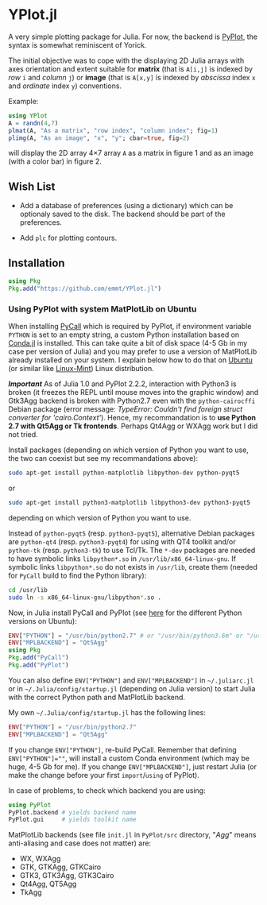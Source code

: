 # YPlot.jl

A very simple plotting package for Julia.  For now, the backend is
[PyPlot](https://github.com/stevengj/PyPlot.jl), the syntax is somewhat
reminiscent of Yorick.

The initial objective was to cope with the displaying 2D Julia arrays with axes
orientation and extent suitable for **matrix** (that is `A[i,j]` is indexed by
*row* `i` and *column* `j`) or **image** (that is `A[x,y]` is indexed by
*abscissa* index `x` and *ordinate* index `y`) conventions.

Example:

```julia
using YPlot
A = randn(4,7)
plmat(A, "As a matrix", "row index", "column index"; fig=1)
plimg(A, "As an image", "x", "y"; cbar=true, fig=2)
```

will display the 2D array 4×7 array `A` as a matrix in figure 1 and as an image
(with a color bar) in figure 2.


## Wish List

* Add a database of preferences (using a dictionary) which can be optionaly
  saved to the disk.  The backend should be part of the preferences.

* Add `plc` for plotting contours.


## Installation

```julia
using Pkg
Pkg.add("https://github.com/emmt/YPlot.jl")
```

### Using PyPlot with system MatPlotLib on Ubuntu

When installing [PyCall](https://github.com/JuliaPy/PyCall.jl) which is
required by PyPlot, if environment variable `PYTHON` is set to an empty string,
a custom Python installation based on
[Conda.jl](https://github.com/Luthaf/Conda.jl) is installed.  This can take
quite a bit of disk space (4-5 Gb in my case per version of Julia) and you may
prefer to use a version of MatPlotLib already installed on your system.  I
explain below how to do that on [Ubuntu](https://www.ubuntu.com/) (or similar
like [Linux-Mint](https://linuxmint.com/)) Linux distribution.

***Important*** As of Julia 1.0 and PyPlot 2.2.2, interaction with Python3 is
broken (it freezes the REPL until mouse moves into the graphic window) and
Gtk3Agg backend is broken with Python2.7 even with the `python-cairocffi`
Debian package (error message: *TypeError: Couldn't find foreign struct
converter for 'cairo.Context'*).  Hence, my recommandation is to **use Python
2.7 with Qt5Agg or Tk frontends**.  Perhaps Qt4Agg or WXAgg work but I did not
tried.

Install packages (depending on which version of Python you want to use, the two
can coexist but see my recommandations above):

```sh
sudo apt-get install python-matplotlib libpython-dev python-pyqt5
```

or

```sh
sudo apt-get install python3-matplotlib libpython3-dev python3-pyqt5
```

depending on which version of Python you want to use.

Instead of `python-pyqt5` (resp. `python3-pyqt5`), alternative Debian packages
are `python-qt4` (resp. `python3-pyqt4`) for using with QT4 toolkit and/or
`python-tk` (resp. `python3-tk`) to use Tcl/Tk.  The `*-dev` packages are
needed to have symbolic links `libpython*.so` in `/usr/lib/x86_64-linux-gnu`.
If symbolic links `libpython*.so` do not exists in `/usr/lib`, create them
(needed for `PyCall` build to find the Python library):

```sh
cd /usr/lib
sudo ln -s x86_64-linux-gnu/libpython*.so .
```

Now, in Julia install PyCall and PyPlot (see
[here](https://stackoverflow.com/questions/16675865/difference-between-python3-and-python3m-executables)
for the different Python versions on Ubuntu):

```julia
ENV["PYTHON"] = "/usr/bin/python2.7" # or "/usr/bin/python3.6m" or "/usr/bin/python3.6"
ENV["MPLBACKEND"] = "Qt5Agg"
using Pkg
Pkg.add("PyCall")
Pkg.add("PyPlot")
```

You can also define `ENV["PYTHON"]` and `ENV["MPLBACKEND"]` in `~/.juliarc.jl`
or in `~/.Julia/config/startup.jl` (depending on Julia version) to start Julia
with the correct Python path and MatPlotLib backend.

My own `~/.Julia/config/startup.jl` has the following lines:

```julia
ENV["PYTHON"] = "/usr/bin/python2.7"
ENV["MPLBACKEND"] = "Qt5Agg"
```

If you change `ENV["PYTHON"]`, re-build PyCall. Remember that defining
`ENV["PYTHON"]=""`, will install a custom Conda environment (which may be huge,
4-5 Gb for me).  If you change `ENV["MPLBACKEND"]`, just restart Julia (or make
the change before your first `import`/`using` of PyPlot).

In case of problems, to check which backend you are using:

```julia
using PyPlot
PyPlot.backend # yields backend name
PyPlot.gui     # yields toolkit name
```

MatPlotLib backends (see file `init.jl` in `PyPlot/src` directory, "*Agg*"
means anti-aliasing and case does not matter) are:

* WX, WXAgg
* GTK, GTKAgg, GTKCairo
* GTK3, GTK3Agg, GTK3Cairo
* Qt4Agg, QT5Agg
* TkAgg
